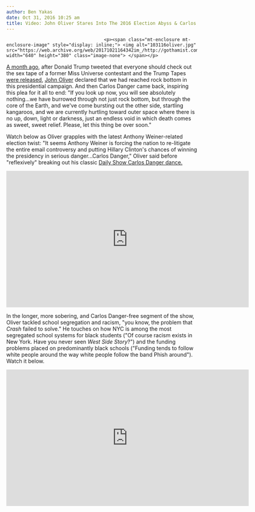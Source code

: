 ```yaml
---
author: Ben Yakas
date: Oct 31, 2016 10:25 am
title: Video: John Oliver Stares Into The 2016 Election Abyss & Carlos Danger Stares Back
---
```


	
										<p><span class="mt-enclosure mt-enclosure-image" style="display: inline;"> <img alt="103116oliver.jpg" src="https://web.archive.org/web/20171021164342im_/http://gothamist.com/attachments/byakas/103116oliver.jpg" width="640" height="380" class="image-none"> </span></p>

<p><a href="https://web.archive.org/web/20171021164342/http://gothamist.com/2016/10/10/video_john_oliver_trump_tapes.php">A month ago</a>, after Donald Trump tweeted that everyone should check out the sex tape of a former Miss Universe contestant and the Trump Tapes <a href="https://web.archive.org/web/20171021164342/http://gothamist.com/2016/10/07/trump_what_this_time_oh_god.php">were released</a>, <a href="https://web.archive.org/web/20171021164342/http://gothamist.com/tags/johnoliver">John Oliver</a> declared that we had reached rock bottom in this presidential campaign. And then Carlos Danger came back, inspiring this plea for it all to end: &quot;If you look up now, you will see absolutely nothing...we have burrowed through not just rock bottom, but through the core of the Earth, and we&apos;ve come bursting out the other side, startling kangaroos, and we are currently hurtling toward outer space where there is no up, down, light or darkness, just an endless void in which death comes as sweet, sweet relief. Please, let this thing be over soon.&quot; </p>

<p>Watch below as Oliver grapples with the latest Anthony Weiner-related election twist: &quot;It seems Anthony Weiner is forcing the nation to re-litigate the entire email controversy and putting Hillary Clinton&apos;s chances of winning the presidency in serious danger...Carlos Danger,&quot; Oliver said before &quot;reflexively&quot; breaking out his classic <a href="https://web.archive.org/web/20171021164342/http://gothamist.com/tags/carlosdanger">Daily Show Carlos Danger dance.</a></p>

<p><iframe width="640" height="360" src="https://web.archive.org/web/20171021164342if_/https://www.youtube.com/embed/4odN5g_urjI" frameborder="0" allowfullscreen></iframe></p>

<p>In the longer, more sobering, and Carlos Danger-free segment of the show, Oliver tackled school segregation and racism, &quot;you know, the problem that <em>Crash</em> failed to solve.&quot; He touches on how NYC is among the most segregated school systems for black students (&quot;Of course racism exists in New York. Have you never seen <em>West Side Story</em>?&quot;) and the funding problems placed on predominantly black schools (&quot;Funding tends to follow white people around the way white people follow the band Phish around&quot;). Watch it below.</p>

<p><iframe width="640" height="360" src="https://web.archive.org/web/20171021164342if_/https://www.youtube.com/embed/o8yiYCHMAlM" frameborder="0" allowfullscreen></iframe></p>					
										
									
				